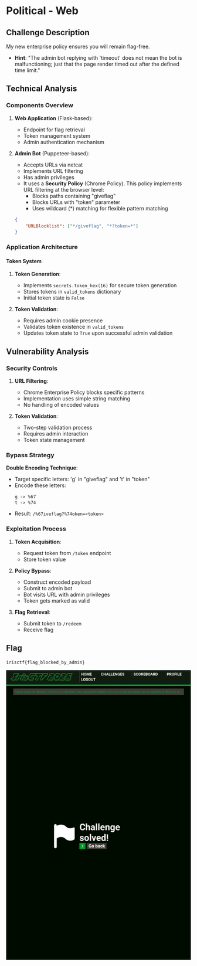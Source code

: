 # Political - Web
## Challenge Description
My new enterprise policy ensures you will remain flag-free.
- **Hint**: "The admin bot replying with 'timeout' does not mean the bot is malfunctioning; just that the page render timed out after the defined time limit."

## Technical Analysis

### Components Overview
1. **Web Application** (Flask-based):
   - Endpoint for flag retrieval
   - Token management system
   - Admin authentication mechanism

2. **Admin Bot** (Puppeteer-based):
   - Accepts URLs via netcat
   - Implements URL filtering
   - Has admin privileges
   - It uses a **Security Policy** (Chrome Policy). This policy implements URL filtering at the browser level:
        - Blocks paths containing "giveflag"
        - Blocks URLs with "token" parameter
        - Uses wildcard (*) matching for flexible pattern matching
   ```json
   {
       "URLBlocklist": ["*/giveflag", "*?token=*"]
   }
   ```

### Application Architecture

#### Token System
1. **Token Generation**:
   - Implements `secrets.token_hex(16)` for secure token generation
   - Stores tokens in `valid_tokens` dictionary
   - Initial token state is `False`

2. **Token Validation**:
   - Requires admin cookie presence
   - Validates token existence in `valid_tokens`
   - Updates token state to `True` upon successful admin validation

## Vulnerability Analysis

### Security Controls
1. **URL Filtering**:
   - Chrome Enterprise Policy blocks specific patterns
   - Implementation uses simple string matching
   - No handling of encoded values

2. **Token Validation**:
   - Two-step validation process
   - Requires admin interaction
   - Token state management

### Bypass Strategy
**Double Encoding Technique**:
- Target specific letters: 'g' in "giveflag" and 't' in "token"
- Encode these letters:
     ```
     g -> %67
     t -> %74
     ```
- Result: `/%67iveflag?%74oken=<token>`

### Exploitation Process
1. **Token Acquisition**:
   - Request token from `/token` endpoint
   - Store token value

2. **Policy Bypass**:
   - Construct encoded payload
   - Submit to admin bot
   - Bot visits URL with admin privileges
   - Token gets marked as valid

3. **Flag Retrieval**:
   - Submit token to `/redeem`
   - Receive flag

## Flag
```
irisctf{flag_blocked_by_admin}
```

![Challenge Solved](../../images/challenge-solved.jpeg)
